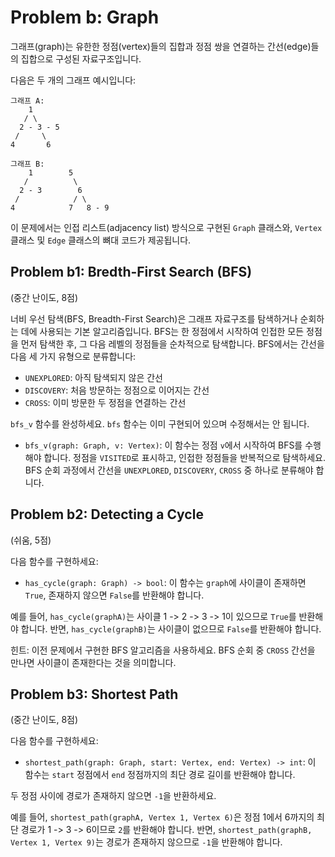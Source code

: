 # Problem b: Graph

그래프(graph)는 유한한 정점(vertex)들의 집합과 정점 쌍을 연결하는 간선(edge)들의 집합으로 구성된 자료구조입니다.

다음은 두 개의 그래프 예시입니다:

```plaintext
그래프 A:
    1
   / \
  2 - 3 - 5
 /     \
4       6
```

```plaintext
그래프 B:
    1        5
   /          \
  2 - 3        6
 /            / \
4            7   8 - 9
```

이 문제에서는 인접 리스트(adjacency list) 방식으로 구현된 `Graph` 클래스와, `Vertex` 클래스 및 `Edge` 클래스의 뼈대 코드가 제공됩니다.

## Problem b1: Bredth-First Search (BFS)

(중간 난이도, 8점)

너비 우선 탐색(BFS, Breadth-First Search)은 그래프 자료구조를 탐색하거나 순회하는 데에 사용되는 기본 알고리즘입니다. BFS는 한 정점에서 시작하여 인접한 모든 정점을 먼저 탐색한 후, 그 다음 레벨의 정점들을 순차적으로 탐색합니다. BFS에서는 간선을 다음 세 가지 유형으로 분류합니다:

- `UNEXPLORED`: 아직 탐색되지 않은 간선
- `DISCOVERY`: 처음 방문하는 정점으로 이어지는 간선
- `CROSS`: 이미 방문한 두 정점을 연결하는 간선

`bfs_v` 함수를 완성하세요. `bfs` 함수는 이미 구현되어 있으며 수정해서는 안 됩니다.

- `bfs_v(graph: Graph, v: Vertex)`: 이 함수는 정점 `v`에서 시작하여 BFS를 수행해야 합니다. 정점을 `VISITED`로 표시하고, 인접한 정점들을 반복적으로 탐색하세요. BFS 순회 과정에서 간선을 `UNEXPLORED`, `DISCOVERY`, `CROSS` 중 하나로 분류해야 합니다.

## Problem b2: Detecting a Cycle

(쉬움, 5점)

다음 함수를 구현하세요:

- `has_cycle(graph: Graph) -> bool`: 이 함수는 `graph`에 사이클이 존재하면 `True`, 존재하지 않으면 `False`를 반환해야 합니다.

예를 들어, `has_cycle(graphA)`는 사이클 1 -> 2 -> 3 -> 1이 있으므로 `True`를 반환해야 합니다. 반면, `has_cycle(graphB)`는 사이클이 없으므로 `False`를 반환해야 합니다.

힌트: 이전 문제에서 구현한 BFS 알고리즘을 사용하세요. BFS 순회 중 `CROSS` 간선을 만나면 사이클이 존재한다는 것을 의미합니다.

## Problem b3: Shortest Path

(중간 난이도, 8점)

다음 함수를 구현하세요:

- `shortest_path(graph: Graph, start: Vertex, end: Vertex) -> int`: 이 함수는 `start` 정점에서 `end` 정점까지의 최단 경로 길이를 반환해야 합니다.

두 정점 사이에 경로가 존재하지 않으면 `-1`을 반환하세요.

예를 들어, `shortest_path(graphA, Vertex 1, Vertex 6)`은 정점 1에서 6까지의 최단 경로가 1 -> 3 -> 6이므로 `2`를 반환해야 합니다. 반면, `shortest_path(graphB, Vertex 1, Vertex 9)`는 경로가 존재하지 않으므로 `-1`을 반환해야 합니다.
